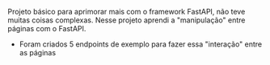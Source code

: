 Projeto básico para aprimorar mais com o framework FastAPI, não teve muitas coisas complexas.
Nesse projeto aprendi a "manipulação" entre páginas com o FastAPI. 
- Foram criados 5 endpoints de exemplo para fazer essa "interação" entre as páginas